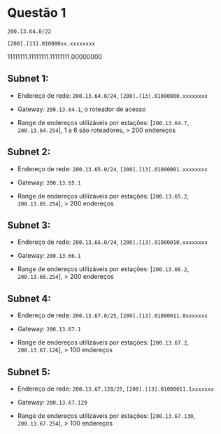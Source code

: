 # Questão 1

`200.13.64.0/22`

`[200].[13].010000xx.xxxxxxxx`

11111111.11111111.11111111.00000000

## Subnet 1:

* Endereço de rede: `200.13.64.0/24`, `[200].[13].01000000.xxxxxxxx`

* Gateway: `200.13.64.1`, o roteador de acesso

* Range de endereços utilizáveis por estações: [`200.13.64.7`, `200.13.64.254`], 1 a 6 são roteadores, > 200 endereços

## Subnet 2:

* Endereço de rede: `200.13.65.0/24`, `[200].[13].01000001.xxxxxxxx`

* Gateway: `200.13.65.1`

* Range de endereços utilizáveis por estações: [`200.13.65.2`, `200.13.65.254`], > 200 endereços

## Subnet 3:

* Endereço de rede: `200.13.66.0/24`, `[200].[13].01000010.xxxxxxxx`

* Gateway: `200.13.66.1`

* Range de endereços utilizáveis por estações: [`200.13.66.2`, `200.13.66.254`], > 200 endereços

## Subnet 4:

* Endereço de rede: `200.13.67.0/25`, `[200].[13].01000011.0xxxxxxx`

* Gateway: `200.13.67.1`

* Range de endereços utilizáveis por estações: [`200.13.67.2`, `200.13.67.126`], > 100 endereços

## Subnet 5:

* Endereço de rede: `200.13.67.128/25`, `[200].[13].01000011.1xxxxxxx`

* Gateway: `200.13.67.129`

* Range de endereços utilizáveis por estações: [`200.13.67.130`, `200.13.67.254`], > 100 endereços